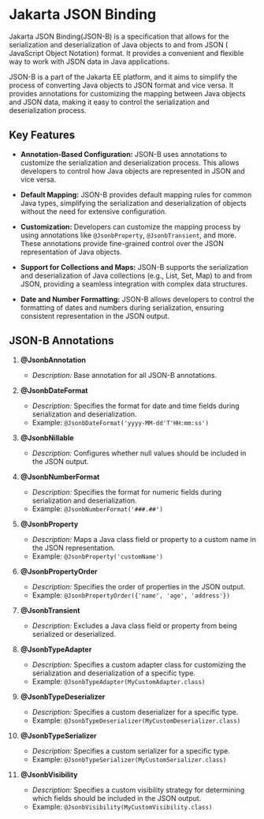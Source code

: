 # Jakarta JSON Binding

Jakarta JSON Binding(JSON-B) is a specification that allows for the serialization and deserialization of Java objects to
and from JSON (
JavaScript Object
Notation) format. It provides a convenient and flexible way to work with JSON data in Java applications.

JSON-B is a part of the Jakarta EE platform, and it aims to simplify the process of converting Java
objects to JSON format and vice versa. It provides annotations for customizing the mapping between Java objects and JSON
data, making it easy to control the serialization and deserialization process.

## Key Features

- **Annotation-Based Configuration:** JSON-B uses annotations to customize the serialization and deserialization
  process. This allows developers to control how Java objects are represented in JSON and vice versa.

- **Default Mapping:** JSON-B provides default mapping rules for common Java types, simplifying the serialization and
  deserialization of objects without the need for extensive configuration.

- **Customization:** Developers can customize the mapping process by using annotations
  like `@JsonbProperty`, `@JsonbTransient`, and more. These annotations provide fine-grained control over the JSON
  representation of Java objects.

- **Support for Collections and Maps:** JSON-B supports the serialization and deserialization of Java collections (e.g.,
  List, Set, Map) to and from JSON, providing a seamless integration with complex data structures.

- **Date and Number Formatting:** JSON-B allows developers to control the formatting of dates and numbers during
  serialization, ensuring consistent representation in the JSON output.

## JSON-B Annotations

1. **@JsonbAnnotation**
    - *Description:* Base annotation for all JSON-B annotations.

2. **@JsonbDateFormat**
    - *Description:* Specifies the format for date and time fields during serialization and deserialization.
    - Example: `@JsonbDateFormat('yyyy-MM-dd'T'HH:mm:ss')`

3. **@JsonbNillable**
    - *Description:* Configures whether null values should be included in the JSON output.

4. **@JsonbNumberFormat**
    - *Description:* Specifies the format for numeric fields during serialization and deserialization.
    - Example: `@JsonbNumberFormat('###.##')`

5. **@JsonbProperty**
    - *Description:* Maps a Java class field or property to a custom name in the JSON representation.
    - Example: `@JsonbProperty('customName')`

6. **@JsonbPropertyOrder**
    - *Description:* Specifies the order of properties in the JSON output.
    - Example: `@JsonbPropertyOrder({'name', 'age', 'address'})`

7. **@JsonbTransient**
    - *Description:* Excludes a Java class field or property from being serialized or deserialized.

8. **@JsonbTypeAdapter**
    - *Description:* Specifies a custom adapter class for customizing the serialization and deserialization of a
      specific type.
    - Example: `@JsonbTypeAdapter(MyCustomAdapter.class)`

9. **@JsonbTypeDeserializer**
    - *Description:* Specifies a custom deserializer for a specific type.
    - Example: `@JsonbTypeDeserializer(MyCustomDeserializer.class)`

10. **@JsonbTypeSerializer**
    - *Description:* Specifies a custom serializer for a specific type.
    - Example: `@JsonbTypeSerializer(MyCustomSerializer.class)`

11. **@JsonbVisibility**
    - *Description:* Specifies a custom visibility strategy for determining which fields should be included in the JSON
      output.
    - Example: `@JsonbVisibility(MyCustomVisibility.class)`
